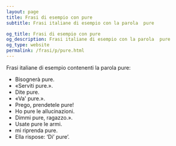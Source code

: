 ```yaml
---
layout: page
title: Frasi di esempio con pure 
subtitle: Frasi italiane di esempio con la parola  pure

og_title: Frasi di esempio con pure 
og_description: Frasi italiane di esempio con la parola  pure
og_type: website
permalink: /frasi/p/pure.html
---
```


Frasi italiane di esempio contenenti la parola pure:


- Bisognerà pure.
- «Serviti pure.».
- Dite pure.
- «Va' pure.».
- Prego, prendetele pure!
- Ho pure le allucinazioni.
- Dimmi pure, ragazzo.».
- Usate pure le armi.
- mi riprenda pure.
- Ella rispose: ‘Di’ pure’.
